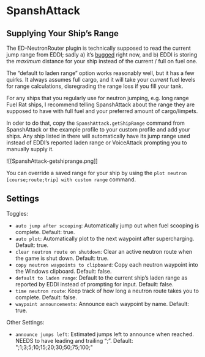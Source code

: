 # SpanshAttack

## Supplying Your Ship’s Range

The ED-NeutronRouter plugin is technically supposed to read the current jump
range from EDDI; sadly a) it’s
[bugged](https://github.com/sc-pulgan/ED-NeutronRouter/issues/3) right now, and
b) EDDI is storing the _maximum_ distance for your ship instead of the current /
full on fuel one.

The “default to laden range” option works reasonably well, but it has a few
quirks. It always assumes full cargo, and it will take your _current_ fuel
levels for range calculations, disregrading the range loss if you fill your tank.

For any ships that you regularly use for neutron jumping, e.g. long range Fuel
Rat ships, I recommend telling SpanshAttack about the range they are supposed to
have with full fuel and your preferred amount of cargo/limpets.

In oder to do that, copy the `SpanshAttack.getShipRange` command from
SpanshAttack or the example profile to your custom profile and add your ships.
Any ship listed in there will automatically have its jump range used instead of
EDDI’s reported laden range or VoiceAttack prompting you to manually supply it.

![[SpanshAttack-getshiprange.png]]

You can override a saved range for your ship by using the
`plot neutron [course;route;trip] with custom range` command.

## Settings

Toggles:

* `auto jump after scooping`: Automatically jump out when fuel scooping is
  complete. Default: true.
* `auto plot`: Automatically plot to the next waypoint after supercharging.
  Default: true.
* `clear neutron route on shutdown`: Clear an active neutron route when the game
  is shut down. Default: true.
* `copy neutron waypoints to clipboard`: Copy each neutron waypoint into the
  Windows clipboard. Default: false.
* `default to laden range`: Default to the current ship’s laden range as
  reported by EDDI instead of prompting for input. Default: false.
* `time neutron route`: Keep track of how long a neutron route takes you to
  complete. Default: false.
* `waypoint announcements`: Announce each waypoint by name. Default: true.

Other Settings:

* `announce jumps left`: Estimated jumps left to announce when reached. NEEDS to
  have leading and trailing “;”. Default: ";1;3;5;10;15;20;30;50;75;100;"